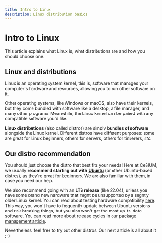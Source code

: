 ```yaml
---
title: Intro to Linux
description: Linux distribution basics
---
```


# Intro to Linux

This article explains what Linux is, what distributions are and how you should
choose one.

## Linux and distributions

Linux is an operating system kernel, this is, software that manages your
computer's hardware and resources, allowing you to run other software on it.

Other operating systems, like Windows or macOS, also have their kernels, but
they come bundled with software like a desktop, a file manager, and many other
programs. Meanwhile, the Linux kernel can be paired with any compatible
software you'd like.

**Linux distributions** (also called distros) are simply **bundles of
software** alongside the Linux kernel. Different distros have different
purposes: some are great for Linux beginners, others for servers, others for
tinkerers, *etc.*

## Our distro recommendation

You should just choose the distro that best fits your needs! Here at CeSIUM, we
usually **recommend starting out with** [**Ubuntu**](https://ubuntu.com/) (or
other Ubuntu-based distros), as they're great for beginners. We are also
familiar with them, in case you need our help.

<!-- TODO - link live image hardware testing and package management -->

We also recommend going with an **LTS release** (like 22.04), unless you have
some brand new hardware that might be unsupported by a slightly older Linux
kernel. You can read about testing hardware compatibility
[here](https://example.com).
This way, you won't have to frequently update
between Ubuntu versions and risk breaking things, but you also won't get the
most up-to-date-software. You can read more about release cycles in our
[package management article](https://example.com).

Nevertheless, feel free to try out other distros! Our next article is all about
it ;-)

